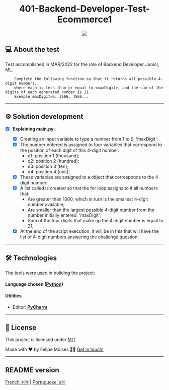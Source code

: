 <h1 align="center">
     <a> 401-Backend-Developer-Test-Ecommerce1 </a>
</h1>

<p align="center">
<img src="https://img.shields.io/badge/Status-Concluído-green"/>
</p>

## 💻 About the test

Test accomplished in MAR/2022 for the role of Backend Developer Junior, ML.

        Complete the following function so that it returns all possible 4-digit numbers, 
        where each is less than or equal to <maxDigit>, and the sum of the digits of each generated number is 21
        Exemple maxDigit=6: 3666, 4566...

---

## ⚙️ Solution development

- [x] **Explaining main.py**:

  - [x] Creating an input variable to type a number from 1 to 9, 'maxDigit';
  - [x] The number entered is assigned to four variables that correspond to the position of each digit of this 4-digit number:
    - d1: position 1 (thousand);
    - d2: position 2 (hundred);
    - d3: position 3 (ten);
    - d4: position 4 (unit);
  - [x] These variables are assigned to a <numax> object that corresponds to the 4-digit number;
  - [x] A list called <numbers> is created so that the for loop assigns to it all numbers that:
    - Are greater than 1000, which in turn is the smallest 4-digit number available;
    - Are smaller than the largest possible 4-digit number from the number initially entered, 'maxDigit';
    - Sum of the four digits that make up the 4-digit number is equal to 21;
  - [x] At the end of the script execution, it will be in this <listanumers> that will have the list of 4-digit numbers answering the challenge question.

---

## 🛠 Technologies

The tools were used in building the project:

#### **Language chosen** ([Python](https://www.python.org/))

#### **Utilities**

- Editor: **[PyCharm](https://www.jetbrains.com/pt-br/pycharm/download/#section=linux)**

---

## 📝 License

This project is licensed under [MIT](./LICENSE).

Made with ❤️ by Felipe Möises 👋🏽 [Get in touch!](https://www.linkedin.com/in/felipemoises/)

---

## README version

[French 🇫🇷](./README-FR.md)  |  [Portuguese 🇧🇷](./README-PT.md)
